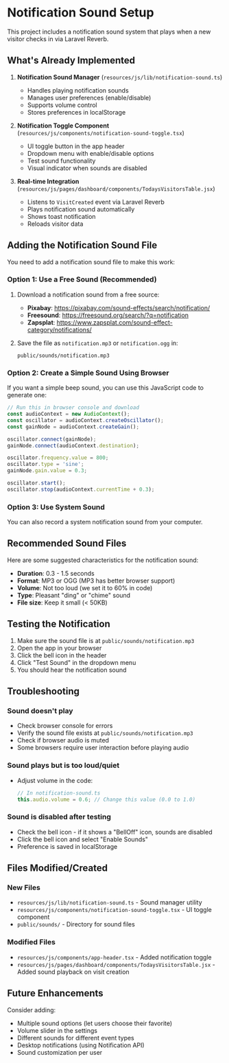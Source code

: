 # Notification Sound Setup

This project includes a notification sound system that plays when a new visitor checks in via Laravel Reverb.

## What's Already Implemented

1. **Notification Sound Manager** (`resources/js/lib/notification-sound.ts`)
   - Handles playing notification sounds
   - Manages user preferences (enable/disable)
   - Supports volume control
   - Stores preferences in localStorage

2. **Notification Toggle Component** (`resources/js/components/notification-sound-toggle.tsx`)
   - UI toggle button in the app header
   - Dropdown menu with enable/disable options
   - Test sound functionality
   - Visual indicator when sounds are disabled

3. **Real-time Integration** (`resources/js/pages/dashboard/components/TodaysVisitorsTable.jsx`)
   - Listens to `VisitCreated` event via Laravel Reverb
   - Plays notification sound automatically
   - Shows toast notification
   - Reloads visitor data

## Adding the Notification Sound File

You need to add a notification sound file to make this work:

### Option 1: Use a Free Sound (Recommended)

1. Download a notification sound from a free source:
   - **Pixabay**: https://pixabay.com/sound-effects/search/notification/
   - **Freesound**: https://freesound.org/search/?q=notification
   - **Zapsplat**: https://www.zapsplat.com/sound-effect-category/notifications/

2. Save the file as `notification.mp3` or `notification.ogg` in:
   ```
   public/sounds/notification.mp3
   ```

### Option 2: Create a Simple Sound Using Browser

If you want a simple beep sound, you can use this JavaScript code to generate one:

```javascript
// Run this in browser console and download
const audioContext = new AudioContext();
const oscillator = audioContext.createOscillator();
const gainNode = audioContext.createGain();

oscillator.connect(gainNode);
gainNode.connect(audioContext.destination);

oscillator.frequency.value = 800;
oscillator.type = 'sine';
gainNode.gain.value = 0.3;

oscillator.start();
oscillator.stop(audioContext.currentTime + 0.3);
```

### Option 3: Use System Sound

You can also record a system notification sound from your computer.

## Recommended Sound Files

Here are some suggested characteristics for the notification sound:
- **Duration**: 0.3 - 1.5 seconds
- **Format**: MP3 or OGG (MP3 has better browser support)
- **Volume**: Not too loud (we set it to 60% in code)
- **Type**: Pleasant "ding" or "chime" sound
- **File size**: Keep it small (< 50KB)

## Testing the Notification

1. Make sure the sound file is at `public/sounds/notification.mp3`
2. Open the app in your browser
3. Click the bell icon in the header
4. Click "Test Sound" in the dropdown menu
5. You should hear the notification sound

## Troubleshooting

### Sound doesn't play
- Check browser console for errors
- Verify the sound file exists at `public/sounds/notification.mp3`
- Check if browser audio is muted
- Some browsers require user interaction before playing audio

### Sound plays but is too loud/quiet
- Adjust volume in the code:
  ```typescript
  // In notification-sound.ts
  this.audio.volume = 0.6; // Change this value (0.0 to 1.0)
  ```

### Sound is disabled after testing
- Check the bell icon - if it shows a "BellOff" icon, sounds are disabled
- Click the bell icon and select "Enable Sounds"
- Preference is saved in localStorage

## Files Modified/Created

### New Files
- `resources/js/lib/notification-sound.ts` - Sound manager utility
- `resources/js/components/notification-sound-toggle.tsx` - UI toggle component
- `public/sounds/` - Directory for sound files

### Modified Files
- `resources/js/components/app-header.tsx` - Added notification toggle
- `resources/js/pages/dashboard/components/TodaysVisitorsTable.jsx` - Added sound playback on visit creation

## Future Enhancements

Consider adding:
- Multiple sound options (let users choose their favorite)
- Volume slider in the settings
- Different sounds for different event types
- Desktop notifications (using Notification API)
- Sound customization per user
